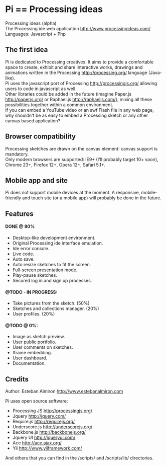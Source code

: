 # Pi == Processing ideas

Processing ideas (alpha)  
The Processing ide web application http://www.processingideas.com/  
Languages: Javascript + Php  

## The first idea
Pi is dedicated to Processing creatives. It aims to provide a comfortable space to create, exhibit and share interactive works, drawings and animations written in the Processing http://processing.org/ language (Java-like).  
Pi uses the javascript port of Processing http://processingjs.org/ allowing users to code in javascript as well.  
Other libraries could be added in the future (imagine Paper.js http://paperjs.org/ or Raphael.js http://raphaeljs.com/), mixing all these possibilities together within a common environment.  
If you can embed a YouTube video or an swf Flash file in any web page, why shouldn't be as easy to embed a Processing sketch or any other canvas based application?  


## Browser compatibility
Processing sketches are drawn on the canvas element: canvas support is mandatory.  
Only modern browsers are supported: IE9+ (I'll probably target 10+ soon), Chrome 23+, Firefox 12+, Opera 12+, Safari 5.1+.  


## Mobile app and site
Pi does not support mobile devices at the moment. A responsive, mobile-friendly and touch site (or a mobile app) will probably be done in the future.  


## Features

#### DONE @ 90%
- Desktop-like development environment.
- Original Processing ide interface emulation.
- Ide error console.
- Live code.
- Auto save.
- Auto resize sketches to fit the screen.
- Full-screen presentation mode.
- Play-pause sketches.
- Secured log in and sign up processes.

#### @TODO - IN PROGRESS:
- Take pictures from the sketch. (50%)
- Sketches and collections manager. (20%)
- User profiles. (20%)

#### @TODO @ 0%:
- Image as sketch preview.
- User public portfolio.
- User comments on sketches. 
- Iframe embedding.
- User dashboard.
- Documentation.


## Credits
Author: Esteban Almiron http://www.estebanalmiron.com  

Pi uses open source software:
- Processing JS http://processingjs.org/
- Jquery http://jquery.com/
- Require.js http://requirejs.org/
- Underscore.js http://underscorejs.org/
- Backbone.js http://backbonejs.org/
- Jquery UI http://jqueryui.com/
- Ace http://ace.ajax.org/
- Yii http://www.yiiframework.com/

And others that you can find in the /scripts/ and /scripts/lib/ directories.  

